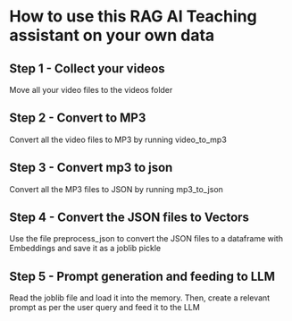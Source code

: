# How to use this RAG AI Teaching assistant on your own data
## Step 1 - Collect your videos
Move all your video files to the videos folder

## Step 2 - Convert to MP3
Convert all the video files to MP3 by running video_to_mp3

## Step 3 - Convert mp3 to json 
Convert all the MP3 files to JSON by running mp3_to_json

## Step 4 - Convert the JSON files to Vectors
Use the file preprocess_json to convert the JSON files to a dataframe with Embeddings and save it as a joblib pickle

## Step 5 - Prompt generation and feeding to LLM

Read the joblib file and load it into the memory. Then, create a relevant prompt as per the user query and feed it to the LLM


